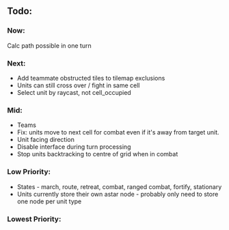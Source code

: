 ## Todo:

### Now:
Calc path possible in one turn

### Next:
* Add teammate obstructed tiles to tilemap exclusions
* Units can still cross over / fight in same cell
* Select unit by raycast, not cell_occupied

### Mid:
* Teams
* Fix: units move to next cell for combat even if it's away from target unit.
* Unit facing direction
* Disable interface during turn processing
* Stop units backtracking to centre of grid when in combat

### Low Priority:
* States - march, route, retreat, combat, ranged combat, fortify, stationary
* Units currently store their own astar node - probably only need to store one node per unit type

### Lowest Priority:
